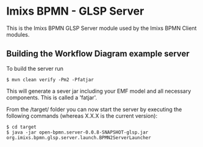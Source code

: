 # Imixs BPMN - GLSP Server

This is the Imixs BPMN GLSP Server module used by the Imixs BPMN Client modules. 

## Building the Workflow Diagram example server

To build the server run 

	$ mvn clean verify -Pm2 -Pfatjar

This will generate a sever jar including your EMF model and all necessary components. This is called a 'fatjar'. 

From the /target/ folder you can now start the server by executing the following commands (whereas X.X.X is the current version):

	$ cd target
	$ java -jar open-bpmn.server-0.0.8-SNAPSHOT-glsp.jar org.imixs.bpmn.glsp.server.launch.BPMN2ServerLauncher


